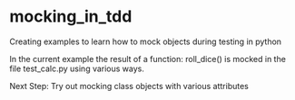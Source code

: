 # mocking_in_tdd
Creating examples to learn how to mock objects during testing in python

In the current example the result of a function: roll_dice() is mocked in the file test_calc.py using various ways.

Next Step:
Try out mocking class objects with various attributes
